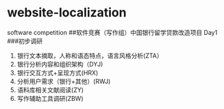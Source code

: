 # website-localization
software competition
##软件竞赛（写作组）中国银行留学贷款改造项目
Day1 ###初步调研
1. 银行文本摘取，人称和语态特点，语言风格分析(ZTA）
2. 银行分析内容和组织架构（DYJ)
3. 银行交互方式+呈现方式(HRX)
4. 分析用户需求（银行+其他）(RWJ)
5. 语料库相关文献阅读(ZY)
6. 写作辅助工具调研(ZBW)
